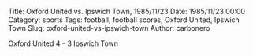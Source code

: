 Title: Oxford United vs. Ipswich Town, 1985/11/23
Date: 1985/11/23 00:00
Category: sports
Tags: football, football scores, Oxford United, Ipswich Town
Slug: oxford-united-vs-ipswich-town
Author: carbonero


Oxford United 4 - 3 Ipswich Town
